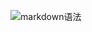 ![markdown语法](https://github.com/oldestcrab/Mybooks/blob/master/markdown/imags/markdown%E8%AF%AD%E6%B3%95.jpg)
